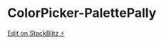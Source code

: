# ColorPicker-PalettePally

[Edit on StackBlitz ⚡️](https://stackblitz.com/edit/stackblitz-starters-ctbtxt)